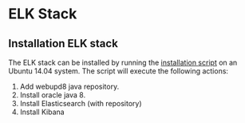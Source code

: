 ELK Stack
=========

Installation ELK stack
----------------------------
The ELK stack can be installed by running the [installation script](https://gist.githubusercontent.com/nl5887/c27bca2a0414a94b0bc0/raw/67dafc06d35f3a33aee3de3a1ab9329f11a7f50d/install.sh) on an Ubuntu 14.04 system. The script will execute the following actions:

 1. Add webupd8 java repository.
 2. Install oracle java 8.
 3. Install Elasticsearch (with repository)
 4. Install Kibana

